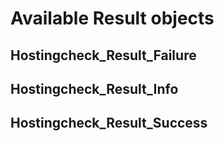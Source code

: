 # Available Result objects

## Hostingcheck_Result_Failure


## Hostingcheck_Result_Info


## Hostingcheck_Result_Success

